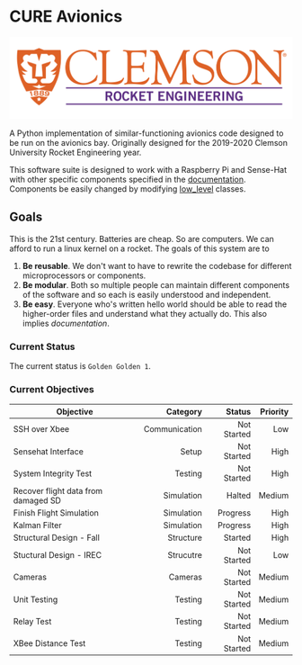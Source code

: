 # CURE Avionics

![LOGO](media/logo.png)

A Python implementation of similar-functioning avionics code designed to be
run on the avionics bay. Originally designed for the 2019-2020 Clemson
University Rocket Engineering year.

This software suite is designed to work with a Raspberry Pi and Sense-Hat
with other specific components specified in the 
[documentation](documentation/README.md). 
Components be easily changed by modifying [low_level](modules/low_level) 
classes.

## Goals
This is the 21st century. Batteries are cheap. So are computers. We can afford
to run a linux kernel on a rocket. The goals of this system are to 
1. **Be reusable**. We don't want to have to rewrite the codebase for different
microprocessors or components. 
2. **Be modular**. Both so multiple people can maintain different components of
the software and so each is easily understood and independent. 
3. **Be easy**. Everyone who's written hello world should be able to read the
higher-order files and understand what they actually do. This also implies 
_documentation_.

### Current Status
The current status is `Golden Golden 1`. 

### Current Objectives

| Objective                           | Category      | Status      | Priority |
| ---                                 | --:           | --:         | --:      |
| SSH over Xbee                       | Communication | Not Started | Low      |
| Sensehat Interface                  | Setup         | Not Started | High     |
| System Integrity Test               | Testing       | Not Started | High     |
| Recover flight data from damaged SD | Simulation    | Halted      | Medium   |
| Finish Flight Simulation            | Simulation    | Progress    | High     |
| Kalman Filter                       | Simulation    | Progress    | High     |
| Structural Design - Fall            | Structure     | Started     | High     |
| Stuctural Design - IREC             | Strucutre     | Not Started | Low      |
| Cameras                             | Cameras       | Not Started | Medium   |
| Unit Testing                        | Testing       | Not Started | Medium   |
| Relay Test                          | Testing       | Not Started | Medium   |
| XBee Distance Test                  | Testing       | Not Started | Medium   |
